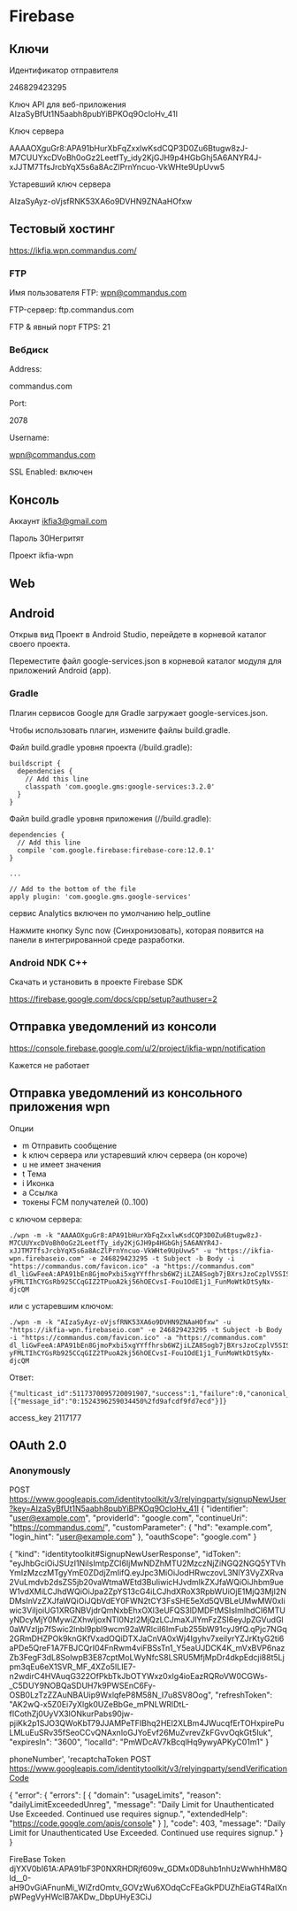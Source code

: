 # Firebase

## Ключи

Идентификатор отправителя

246829423295

Ключ API для веб-приложения AIzaSyBfUt1N5aabh8pubYiBPKOq9OcIoHv_41I

Ключ сервера

AAAAOXguGr8:APA91bHurXbFqZxxlwKsdCQP3D0Zu6Btugw8zJ-M7CUUYxcDVoBh0oGz2LeetfTy_idy2KjGJH9p4HGbGhj5A6ANYR4J-xJJTM7TfsJrcbYqX5s6a8AcZlPrnYncuo-VkWHte9UpUvw5

Устаревший ключ сервера

AIzaSyAyz-oVjsfRNK53XA6o9DVHN9ZNAaHOfxw

## Тестовый хостинг

https://ikfia.wpn.commandus.com/

### FTP

Имя пользователя FTP: wpn@commandus.com

FTP-сервер: ftp.commandus.com

FTP & явный порт FTPS:  21

### Вебдиск

Address:

commandus.com

Port:

2078

Username:

wpn@commandus.com

SSL Enabled: включен

## Консоль

Аккаунт ikfia3@gmail.com

Пароль 30Негритят

Проект ikfia-wpn

## Web 
<script src="https://www.gstatic.com/firebasejs/4.13.0/firebase.js"></script>
<script>
  // Initialize Firebase
  var config = {
    apiKey: "AIzaSyBfUt1N5aabh8pubYiBPKOq9OcIoHv_41I",
    authDomain: "ikfia-wpn.firebaseapp.com",
    databaseURL: "https://ikfia-wpn.firebaseio.com",
    projectId: "ikfia-wpn",
    storageBucket: "",
    messagingSenderId: "246829423295"
  };
  firebase.initializeApp(config);
</script>



## Android

Открыв вид Проект в Android Studio, перейдете в корневой каталог своего проекта.

Переместите файл google-services.json в корневой каталог модуля для приложений Android (app).

### Gradle

Плагин сервисов Google для Gradle загружает google-services.json.

Чтобы использовать плагин, измените файлы build.gradle.

Файл build.gradle уровня проекта (<project>/build.gradle):

```
buildscript {
  dependencies {
    // Add this line
    classpath 'com.google.gms:google-services:3.2.0'
  }
}
```

Файл build.gradle уровня приложения (<project>/<app-module>/build.gradle):

```
dependencies {
  // Add this line
  compile 'com.google.firebase:firebase-core:12.0.1'
}

...

// Add to the bottom of the file
apply plugin: 'com.google.gms.google-services'
```

сервис Analytics включен по умолчанию help_outline

Нажмите кнопку Sync now (Синхронизовать), которая появится на панели в интегрированной среде разработки.


### Android NDK C++

Скачать и установить в проекте Firebase SDK

https://firebase.google.com/docs/cpp/setup?authuser=2


## Отправка уведомлений из консоли

https://console.firebase.google.com/u/2/project/ikfia-wpn/notification

Кажется не работает

## Отправка уведомлений из консольного приложения wpn

Опции

- m Отправить сообщение 
- k ключ сервера или устаревший ключ сервера (он короче)
- u не имеет значения
- t Тема
- i Иконка
- a Ссылка 
- токены FCM получателей (0..100)

с ключом сервера:

```
./wpn -m -k "AAAAOXguGr8:APA91bHurXbFqZxxlwKsdCQP3D0Zu6Btugw8zJ-M7CUUYxcDVoBh0oGz2LeetfTy_idy2KjGJH9p4HGbGhj5A6ANYR4J-xJJTM7TfsJrcbYqX5s6a8AcZlPrnYncuo-VkWHte9UpUvw5" -u "https://ikfia-wpn.firebaseio.com" -e 246829423295 -t Subject -b Body -i "https://commandus.com/favicon.ico" -a "https://commandus.com" dl_liGwFeeA:APA91bEn8GjmoPxbi5xgYYffhrsb6WZjiLZA8Sogb7jBXrsJzoCzplV5SISS9mPd8IN-yFMLTIhCYGsRb925CCqGIZ2TPuoA2kj56hOECvsI-Fou1OdE1j1_FunMoWtkDtSyNx-djcQM

```
или с устаревшим ключом:

```
./wpn -m -k "AIzaSyAyz-oVjsfRNK53XA6o9DVHN9ZNAaHOfxw" -u "https://ikfia-wpn.firebaseio.com" -e 246829423295 -t Subject -b Body -i "https://commandus.com/favicon.ico" -a "https://commandus.com" dl_liGwFeeA:APA91bEn8GjmoPxbi5xgYYffhrsb6WZjiLZA8Sogb7jBXrsJzoCzplV5SISS9mPd8IN-yFMLTIhCYGsRb925CCqGIZ2TPuoA2kj56hOECvsI-Fou1OdE1j1_FunMoWtkDtSyNx-djcQM
```

Ответ:

```
{"multicast_id":5117370095720091907,"success":1,"failure":0,"canonical_ids":0,"results":[{"message_id":"0:1524396259034450%2fd9afcdf9fd7ecd"}]}
```

access_key
2117177


## OAuth 2.0

### Anonymously

POST https://www.googleapis.com/identitytoolkit/v3/relyingparty/signupNewUser?key=AIzaSyBfUt1N5aabh8pubYiBPKOq9OcIoHv_41I
{
"identifier": "user@example.com",
"providerId": "google.com",
"continueUri": "https://commandus.com/",
"customParameter": {
  "hd": "example.com",
  "login_hint": "user@example.com"
},
"oauthScope": "google.com"
}


{
	"kind": "identitytoolkit#SignupNewUserResponse",
	"idToken": "eyJhbGciOiJSUzI1NiIsImtpZCI6IjMwNDZhMTU2MzczNjZiNGQ2NGQ5YTVhYmIzMzczMTgyYmE0ZDdjZmIifQ.eyJpc3MiOiJodHRwczovL3NlY3VyZXRva2VuLmdvb2dsZS5jb20vaWtmaWEtd3BuIiwicHJvdmlkZXJfaWQiOiJhbm9ueW1vdXMiLCJhdWQiOiJpa2ZpYS13cG4iLCJhdXRoX3RpbWUiOjE1MjQ3MjI2NDMsInVzZXJfaWQiOiJQbVdEY0FWN2tCY3FsSHE5eXd5QVBLeUMwMW0xIiwic3ViIjoiUG1XRGNBVjdrQmNxbEhxOXl3eUFQS3lDMDFtMSIsImlhdCI6MTUyNDcyMjY0MywiZXhwIjoxNTI0NzI2MjQzLCJmaXJlYmFzZSI6eyJpZGVudGl0aWVzIjp7fSwic2lnbl9pbl9wcm92aWRlciI6ImFub255bW91cyJ9fQ.qPjc7NGq2GRmDHZPOk9knGKfVxadOQiDTXJaCnVA0xWj4Igyhv7xeilyrYZJrKtyG2ti6aPDe5QreF1A7FBJCQrI04FnRwm4viFBSsTn1_Y5eaUJDCK4K_mVxBVP6nazZb3FegF3dL8SolwpB3E87cptMoLWyNfcS8LSRU5MfjMpDr4dkpEdcji88t5Ljpm3qEu6eX1SVR_MF_4XZo5ILIE7-n2wdirC4HVAuqG322OfPkbTkJbOTYWxz0xIg4ioEazRQRoVW0CGWs-_C5DUY9NOBQaSDUH7k9PWSEnC6Fy-OSB0LzTzZZAuNBAUip9WxlqfeP8M58N_I7u8SV8Oog",
	"refreshToken": "AK2wQ-x5Z0Ei7yXlgk0UZeBbGe_mPNLWRlDtL-fICothZj0UyVX3lONkurPabs90jw-pjiKk2p1SJO3QWoKbT79JJAMPeTFIBhq2HEl2XLBm4JWucqfErTOHxpirePuLMLuEuSRv35fSeoCCvQNAxnloGJYoEvf26MuZvrevZkFGvvOqkGt5Iuk",
	"expiresIn": "3600",
	"localId": "PmWDcAV7kBcqlHq9ywyAPKyC01m1"
}

phoneNumber', 'recaptchaToken
POST https://www.googleapis.com/identitytoolkit/v3/relyingparty/sendVerificationCode

{ "error": { "errors": [ { "domain": "usageLimits", "reason": "dailyLimitExceededUnreg", "message": "Daily Limit for Unauthenticated Use Exceeded. Continued use requires signup.", "extendedHelp": "https://code.google.com/apis/console" } ], "code": 403, "message": "Daily Limit for Unauthenticated Use Exceeded. Continued use requires signup." } }

FireBase Token
djYXV0bI61A:APA91bF3P0NXRHDRjf609w_GDMx0D8uhb1nhUzWwhHhM8Qld__0-aH9OvGiAFnunMi_WlZrdOmtv_GOVzWu6XOdqCcFEaGkPDUZhEiaGT4RaIXnpWPegVyHWcIB7AKDw_DbpUHyE3CiJ
